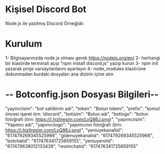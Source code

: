 # Kişisel Discord Bot
Node.js ile yazılmış Discord Örneğidir.


# Kurulum
1- Bilgisayarınızda node.js olması gerek https://nodejs.org/en/ 
2- herhangi bir klasörde terminali açıp "npm install discord.js" yazıp kurun
3- npm init yazarak proje varsayılanlarını ayarlayın
4- node_modules klasörüne dokunmadan burdaki dosyaları ana dizinin içine atın


# -- Botconfig.json Dosyası Bilgileri--
   "yayinciisim": "bot sahibinin adı",
    "token": "Botun tokeni",
    "prefix": "komut öncesi işaret örn: !discord",
    "botisim": "Botun adı",
    "botlogo": "botun fotoğrafı (örn: https://i.hizliresim.com/LvQ86J.png)",
    "yapımcıisim": "Yapımcı adı",
    "yapımcılogo": "yapımcının fotoğrafı (örn: https://i.hizliresim.com/LvQ86J.png)",
    "yeniuyekanaliid": "617479269345525966",
    "gidenuyekanaliid": "617479269345525966",
    "botchatid": "617476341725659155",
    "yeniuyerolid": "617479638012133439",
    "resimchatid": "617476341725659155"
